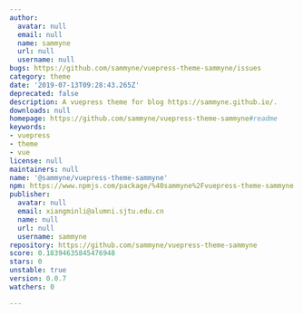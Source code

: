 ```yaml
---
author:
  avatar: null
  email: null
  name: sammyne
  url: null
  username: null
bugs: https://github.com/sammyne/vuepress-theme-sammyne/issues
category: theme
date: '2019-07-13T09:28:43.265Z'
deprecated: false
description: A vuepress theme for blog https://sammyne.github.io/.
downloads: null
homepage: https://github.com/sammyne/vuepress-theme-sammyne#readme
keywords:
- vuepress
- theme
- vue
license: null
maintainers: null
name: '@sammyne/vuepress-theme-sammyne'
npm: https://www.npmjs.com/package/%40sammyne%2Fvuepress-theme-sammyne
publisher:
  avatar: null
  email: xiangminli@alumni.sjtu.edu.cn
  name: null
  url: null
  username: sammyne
repository: https://github.com/sammyne/vuepress-theme-sammyne
score: 0.18394635845476948
stars: 0
unstable: true
version: 0.0.7
watchers: 0

---
```


